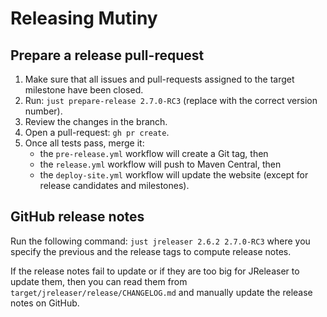 # Releasing Mutiny

## Prepare a release pull-request 

1. Make sure that all issues and pull-requests assigned to the target milestone have been closed.
2. Run: `just prepare-release 2.7.0-RC3` (replace with the correct version number).
3. Review the changes in the branch.
4. Open a pull-request: `gh pr create`.
5. Once all tests pass, merge it:
    - the `pre-release.yml` workflow will create a Git tag, then
    - the `release.yml` workflow will push to Maven Central, then
    - the `deploy-site.yml` workflow will update the website (except for release candidates and milestones).

## GitHub release notes

Run the following command: `just jreleaser 2.6.2 2.7.0-RC3` where you specify the previous and the release tags to compute release notes.

If the release notes fail to update or if they are too big for JReleaser to update them, then you can read them from `target/jreleaser/release/CHANGELOG.md` and manually update the release notes on GitHub.
